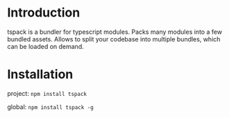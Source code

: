 # Introduction

tspack is a bundler for typescript modules. Packs many modules into a few bundled assets. Allows to split your codebase into multiple bundles, which can be loaded on demand.


# Installation

project:
`npm install tspack`

global:
`npm install tspack -g`
